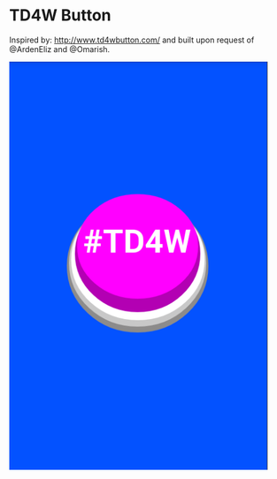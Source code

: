 TD4W Button
===========

Inspired by: http://www.td4wbutton.com/ and built upon request of @ArdenEliz and @Omarish.

![TD4W Logo](/TD4WSS.png)
